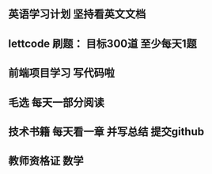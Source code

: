 
## 英语学习计划  坚持看英文文档
## lettcode 刷题： 目标300道 至少每天1题
## 前端项目学习 写代码啦
## 毛选 每天一部分阅读
## 技术书籍 每天看一章 并写总结 提交github
## 教师资格证 数学